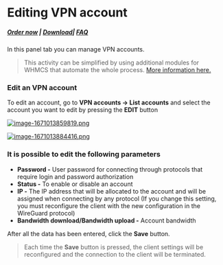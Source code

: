 # Editing VPN account

##### [Order now](https://puqcloud.com/index.php?rp=/store/puqvpn) | [Download](https://download.puqcloud.com/cp/puqvpncp/)| [FAQ](https://faq.puqcloud.com)

In this panel tab you can manage VPN accounts.

>This activity can be simplified by using additional modules for WHMCS that automate the whole process. [More information here.](https://puqcloud.com/whmcs-modules-vpn/)

### Edit an VPN account

To edit an account, go to **VPN accounts -&gt; List accounts** and select the account you want to edit by pressing the **EDIT** button

[![image-1671013859819.png](https://doc.puq.info/uploads/images/gallery/2022-12/scaled-1680-/image-1671013859819.png)](https://doc.puq.info/uploads/images/gallery/2022-12/image-1671013859819.png)

[![image-1671013884416.png](https://doc.puq.info/uploads/images/gallery/2022-12/scaled-1680-/image-1671013884416.png)](https://doc.puq.info/uploads/images/gallery/2022-12/image-1671013884416.png)

### It is possible to edit the following parameters

- **Password -** User password for connecting through protocols that require login and password authorization
- **Status -** To enable or disable an account
- **IP -** The IP address that will be allocated to the account and will be assigned when connecting by any protocol (If you change this setting, you must reconfigure the client with the new configuration in the WireGuard protocol)
- **Bandwidth download/Bandwidth upload -** Account bandwidth

After all the data has been entered, click the **Save** button.

>Each time the **Save** button is pressed, the client settings will be reconfigured and the connection to the client will be terminated.
